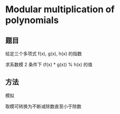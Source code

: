 # Modular multiplication of polynomials

## 题目

给定三个多项式 f(x), g(x), h(x) 的指数

求系数模 2 条件下 (f(x) * g(x)) % h(x) 的值


## 方法

模拟

取模可转换为不断减除数直至小于除数
